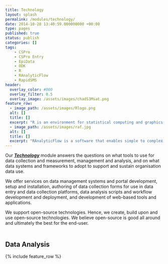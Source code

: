 ```yaml
---
title: Technology
layout: splash
permalink: /modules/technology/
date: 2014-10-28 13:40:59.000000000 +00:00
type: pages
published: true
status: publish
categories: []
tags:
    - CSPro
    - CSPro Entry
    - EpiData
    - ODK
    - R
    - RAnalyticFlow
    - RapidSMS
header:
  overlay_color: #000
  overlay_filter: 0.5
  overlay_image: /assets/images/chadS3Msat.png
feature_row:
  - image_path: /assets/images/Rlogo.png
  alt: []
  title: []
  excerpt: "R is an environment for statistical computing and graphics. It is an integrated suite of software facilities for data manipulation, calculation and graphical display. It is called a software ‘environment’ to characterise it as a fully planned and coherent system, rather than an incremental accretion of very specific and inflexible tools, as is frequently the case with other data analysis software. R is available as Free Software under the terms of the Free Software Foundation’s GNU General Public License in source code form. It compiles and runs on a wide variety of UNIX platforms and similar systems (including FreeBSD and Linux), Windows and MacOS."
  - image_path: /assets/images/raf.jpg
  alt: []
  title: []
  excerpt: "RAnalyticFlow is a software that enables simple to complex data analysis through the drawing of analysis flowcharts. The key advantage of the use of analysis flowcharts is the effective sharing of the data analysis processes in multi-user or multi-developer or team collaboration contexts. RAnalyticFlow is one of a number of integrated / interactive development environment (IDE) for R. An IDE is a software application that provides comprehensive facilities to computer programmers for software development. The RAnalyticFlow software is developed and made available without charge for any purpose by ef-prime, Inc."
---
```


Our ***[Technology](https://validmeasures.github.io/modules/technology/)*** module answers the questions on what tools to use for data collection and measurement, management and analysis, and on what data systems and frameworks to adopt to support and sustain organisation data use.

We offer services on data management systems and portal development, setup and installation, authoring of data collection forms for use in data entry and data collection platforms, data analysis scripts and workflow development and deployment, and development of web-based tools and applications.

We support open-source technologies. Hence, we create, build upon and use open-source technologies. We believe open-source is good all around and ultimately the best for the end-user.
<br/>
<br/>

## Data Analysis

{% include feature_row %}